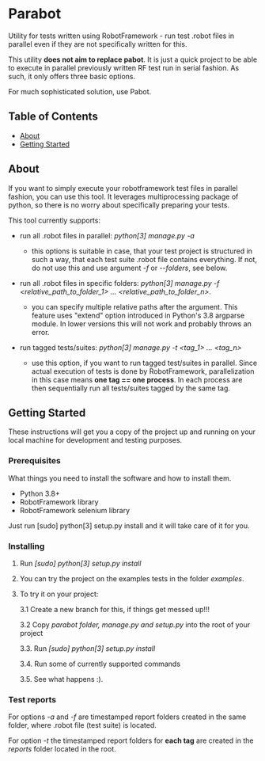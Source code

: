 # Parabot

Utility for tests written using RobotFramework - run test .robot files in parallel even if they are not specifically written for this.

This utility **does not aim to replace pabot**. It is just a quick project to be able to execute in parallel previously written RF test run in serial fashion. As such, it only offers three basic options.

For much sophisticated solution, use Pabot.

## Table of Contents

- [About](#about)
- [Getting Started](#getting_started)

## About <a name = "about"></a>

If you want to simply execute your robotframework test files in parallel fashion, you can use this tool.
It leverages multiprocessing package of python, so there is no worry about specifically preparing your tests.

This tool currently supports:

- run all .robot files in parallel: _python[3] manage.py -a_

  - this options is suitable in case, that your test project is structured in such a way, that each test suite .robot file contains everything. If not, do not use this and use argument _-f_ or _--folders_, see below.

- run all .robot files in specific folders: _python[3] manage.py -f <relative_path_to_folder_1> ... <relative_path_to_folder_n>_.

  - you can specify multiple relative paths after the argument. This feature uses "extend" option introduced in Python's 3.8 argparse module. In lower versions this will not work and probably throws an error.

- run tagged tests/suites: _python[3] manage.py -t <tag_1> ... <tag_n>_

  - use this option, if you want to run tagged test/suites in parallel. Since actual execution of tests is done by RobotFramework, parallelization in this case means **one tag == one process**. In each process are then sequentially run all tests/suites tagged by the same tag.

## Getting Started <a name = "getting_started"></a>

These instructions will get you a copy of the project up and running on your local machine for development and testing purposes.

### Prerequisites

What things you need to install the software and how to install them.

- Python 3.8+
- RobotFramework library
- RobotFramework selenium library

Just run [sudo] python[3] setup.py install and it will take care of it for you.

### Installing

1. Run _[sudo] python[3] setup.py install_
2. You can try the project on the examples tests in the folder _examples_.
3. To try it on your project:

   3.1 Create a new branch for this, if things get messed up!!!

   3.2 Copy _parabot folder, manage.py and setup.py_ into the root of your project

   3.3. Run _[sudo] python[3] setup.py install_

   3.4. Run some of currently supported commands

   3.5. See what happens :).

### Test reports

For options _-a_ and _-f_ are timestamped report folders created in the same folder, where .robot file (test suite) is located.

For option _-t_ the timestamped report folders for **each tag** are created in the _reports_ folder located in the root.
